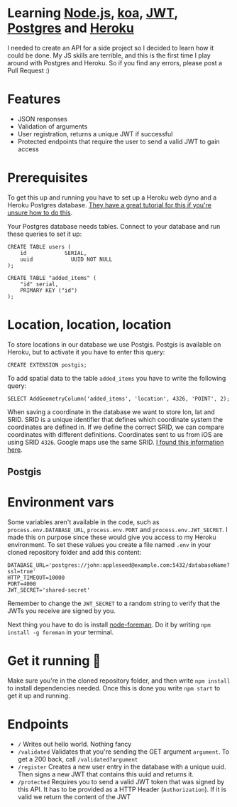 # Learning [Node.js](https://nodejs.org), [koa](http://koajs.com), [JWT](http://jwt.io), [Postgres](http://www.postgresql.org) and [Heroku](https://www.heroku.com)

I needed to create an API for a side project so I decided to learn how it could be done. My JS skills are terrible, and this is the first time I play around with Postgres and Heroku. So if you find any errors, please post a Pull Request :)

# Features

- JSON responses
- Validation of arguments
- User registration, returns a unique JWT if successful
- Protected endpoints that require the user to send a valid JWT to gain access

# Prerequisites

To get this up and running you have to set up a Heroku web dyno and a Heroku Postgres database. [They have a great tutorial for this if you're unsure how to do this](https://devcenter.heroku.com/articles/getting-started-with-nodejs#introduction).

Your Postgres database needs tables. Connect to your database and run these queries to set it up:

```
CREATE TABLE users (
    id            SERIAL,
    uuid			UUID NOT NULL
);
```

```
CREATE TABLE "added_items" (
    "id" serial,
    PRIMARY KEY ("id")
);
```

# Location, location, location

To store locations in our database we use Postgis. Postgis is available on Heroku, but to activate it you have to enter this query:

```
CREATE EXTENSION postgis;
```

To add spatial data to the table `added_items` you have to write the following query:

```
SELECT AddGeometryColumn('added_items', 'location', 4326, 'POINT', 2);
```

When saving a coordinate in the database we want to store lon, lat and SRID. SRID is a unique identifier that defines which coordinate system the coordinates are defined in. If we define the correct SRID, we can compare coordinates with different definitions. Coordinates sent to us from iOS are using SRID `4326`. Google maps use the same SRID. [I found this information here](http://gis.stackexchange.com/questions/48949/epsg-3857-or-4326-for-googlemaps-openstreetmap-and-leaflet).

## Postgis

# Environment vars

Some variables aren't available in the code, such as `process.env.DATABASE_URL`, `process.env.PORT` and `process.env.JWT_SECRET`. I made this on purpose since these would give you access to my Heroku environment. To set these values you create a file named `.env` in your cloned repository folder and add this content:

```
DATABASE_URL='postgres://john:appleseed@example.com:5432/databaseName?ssl=true'
HTTP_TIMEOUT=10000
PORT=4000
JWT_SECRET='shared-secret'
```

Remember to change the `JWT_SECRET` to a random string to verify that the JWTs you receive are signed by you.

Next thing you have to do is install [node-foreman](https://github.com/strongloop/node-foreman). Do it by writing `npm install -g foreman` in your terminal.

# Get it running 🏃

Make sure you're in the cloned repository folder, and then write `npm install` to install dependencies needed. Once this is done you write `npm start` to get it up and running.

# Endpoints

- `/` Writes out hello world. Nothing fancy
- `/validated` Validates that you're sending the GET argument `argument`. To get a 200 back, call `/validated?argument`
- `/register` Creates a new user entry in the database with a unique uuid. Then signs a new JWT that contains this uuid and returns it.
- `/protected` Requires you to send a valid JWT token that was signed by this API. It has to be provided as a HTTP Header (`Authorization`). If it is valid we return the content of the JWT
